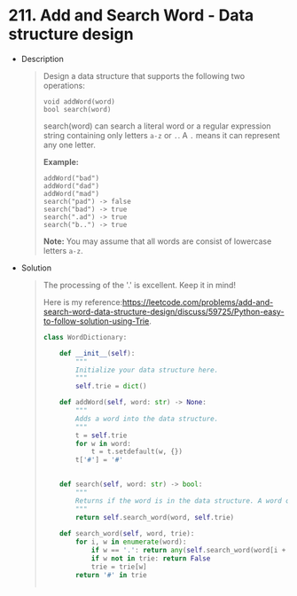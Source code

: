 # 211. Add and Search Word - Data structure design

- Description

  > Design a data structure that supports the following two operations:
  >
  > ```
  > void addWord(word)
  > bool search(word)
  > ```
  >
  > search(word) can search a literal word or a regular expression string containing only letters `a-z` or `.`. A `.` means it can represent any one letter.
  >
  > **Example:**
  >
  > ```
  > addWord("bad")
  > addWord("dad")
  > addWord("mad")
  > search("pad") -> false
  > search("bad") -> true
  > search(".ad") -> true
  > search("b..") -> true
  > ```
  >
  > **Note:**
  > You may assume that all words are consist of lowercase letters `a-z`.

- Solution

  > The processing of the '.' is excellent. Keep it in mind!
  >
  > Here is my reference:https://leetcode.com/problems/add-and-search-word-data-structure-design/discuss/59725/Python-easy-to-follow-solution-using-Trie.
  >
  > ```python
  > class WordDictionary:
  > 
  >     def __init__(self):
  >         """
  >         Initialize your data structure here.
  >         """
  >         self.trie = dict()
  > 
  >     def addWord(self, word: str) -> None:
  >         """
  >         Adds a word into the data structure.
  >         """
  >         t = self.trie
  >         for w in word:
  >             t = t.setdefault(w, {})
  >         t['#'] = '#'
  >         
  > 
  >     def search(self, word: str) -> bool:
  >         """
  >         Returns if the word is in the data structure. A word could contain the dot character '.' to represent any one letter.
  >         """
  >         return self.search_word(word, self.trie)
  >     
  >     def search_word(self, word, trie):
  >         for i, w in enumerate(word):
  >             if w == '.': return any(self.search_word(word[i + 1:], trie[k])for k in trie.keys() if k != '#')
  >             if w not in trie: return False
  >             trie = trie[w]
  >         return '#' in trie
  >         
  > ```

  